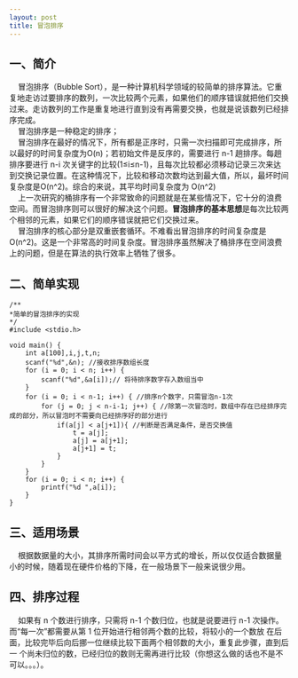 ```yaml
---
layout: post
title: 冒泡排序
---
```

## 一、简介 ##  

&#160;&#160;&#160;&#160;冒泡排序（Bubble Sort），是一种计算机科学领域的较简单的排序算法。它重复地走访过要排序的数列，一次比较两个元素，如果他们的顺序错误就把他们交换过来。走访数列的工作是重复地进行直到没有再需要交换，也就是说该数列已经排序完成。  
&#160;&#160;&#160;&#160;冒泡排序是一种稳定的排序；  
&#160;&#160;&#160;&#160;冒泡排序在最好的情况下，所有都是正序时，只需一次扫描即可完成排序，所以最好的时间复杂度为O(n)；若初始文件是反序的，需要进行 n-1 趟排序。每趟排序要进行 n-i 次关键字的比较(1≤i≤n-1)，且每次比较都必须移动记录三次来达到交换记录位置。在这种情况下，比较和移动次数均达到最大值，所以，最坏时间复杂度是O(n^2)。综合的来说，其平均时间复杂度为 O(n^2)   
&#160;&#160;&#160;&#160;上一次研究的桶排序有一个非常致命的问题就是在某些情况下，它十分的浪费空间。而冒泡排序则可以很好的解决这个问题。**冒泡排序的基本思想**是每次比较两个相邻的元素，如果它们的顺序错误就把它们交换过来。  
&#160;&#160;&#160;&#160;冒泡排序的核心部分是双重嵌套循环。不难看出冒泡排序的时间复杂度是 O(n^2)。这是一个非常高的时间复杂度。冒泡排序虽然解决了桶排序在空间浪费上的问题，但是在算法的执行效率上牺牲了很多。

## 二、简单实现 ##

	/**
	*简单的冒泡排序的实现
	*/
	#include <stdio.h>

	void main() {
		int a[100],i,j,t,n;
		scanf("%d",&n); //接收排序数组长度
		for (i = 0; i < n; i++) {
			scanf("%d",&a[i]);// 将待排序数字存入数组当中
		}
		for (i = 0; i < n-1; i++) { //排序n个数字，只需冒泡n-1次
			for (j = 0; j < n-i-1; j++) { //除第一次冒泡时，数组中存在已经排序完成的部分，所以冒泡时不需要向已经排序好的部分进行
				if(a[j] < a[j+1]){ //判断是否满足条件，是否交换值
					t = a[j];
					a[j] = a[j+1];
					a[j+1] = t;
				}
			}
		}
		for (i = 0; i < n; i++) {
			printf("%d ",a[i]);
		}
	}

## 三、适用场景 ##  

&#160;&#160;&#160;&#160;根据数据量的大小，其排序所需时间会以平方式的增长，所以仅仅适合数据量小的时候，随着现在硬件价格的下降，在一般场景下一般来说很少用。  

## 四、排序过程 ##  
&#160;&#160;&#160;&#160;如果有 n 个数进行排序，只需将 n-1 个数归位，也就是说要进行 n-1 次操作。而“每一次”都需要从第 1 位开始进行相邻两个数的比较，将较小的一个数放 在后面，比较完毕后向后挪一位继续比较下面两个相邻数的大小，重复此步骤，直到后一
个尚未归位的数，已经归位的数则无需再进行比较（你想这么做的话也不是不可以。。。）。